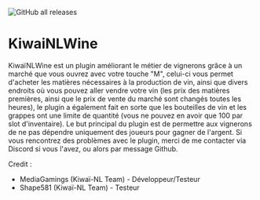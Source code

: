 ![GitHub all releases](https://img.shields.io/github/downloads/Kiwai-NL/Kiwai-NL_Wine/total)

# KiwaiNLWine

KiwaïNLWine est un plugin améliorant le métier de vignerons grâce à un marché que vous ouvrez avec votre touche "M", celui-ci vous permet d'acheter les matières nécessaires à la production de vin, ainsi que divers endroits où vous pouvez aller vendre votre vin (les prix des matières premières, ainsi que le prix de vente du marché sont changés toutes les heures), le plugin a également fait en sorte que les bouteilles de vin et les grappes ont une limite de quantité (vous ne pouvez en avoir que 100 par slot d'inventaire). Le but principal du plugin est de permettre aux vignerons de ne pas dépendre uniquement des joueurs pour gagner de l'argent. Si vous rencontrez des problèmes avec le plugin, merci de me contacter via Discord si vous l'avez, ou alors par message Github.

Credit :
- MediaGamings (Kiwaï-NL Team) - Développeur/Testeur
- Shape581 (Kiwaï-NL Team) - Testeur
